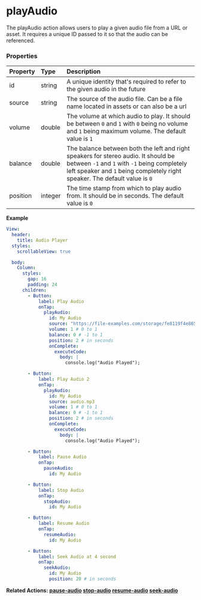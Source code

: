 # playAudio

The playAudio action allows users to play a given audio file from a URL or asset. It requires a unique ID passed to it so that the audio can be referenced.

### Properties

| Property  | Type   | Description                                              |
| :-------- | :----- | :------------------------------------------------------- |
| id | string | A unique identity that's required to refer to the given audio in the future |
| source | string | The source of the audio file. Can be a file name located in assets or can also be a url |
| volume | double | The volume at which audio to play. It should be between `0` and `1` with `0` being no volume and `1` being maximum volume. The default value is `1` |
| balance | double | The balance between both the left and right speakers for stereo audio. It should be between `-1` and `1` with `-1` being completely left speaker and `1` being completely right speaker. The default value is `0` |
| position | integer | The time stamp from which to play audio from. It should be in seconds. The default value is `0` |

**Example**

```yaml
View:
  header:
    title: Audio Player
  styles:
    scrollableView: true

  body:
    Column:
      styles:
        gap: 16
        padding: 24
      children:
        - Button:
            label: Play Audio
            onTap:
              playAudio:
                id: My Audio
                source: "https://file-examples.com/storage/fe8119f4e865f33329898be/2017/11/file_example_MP3_700KB.mp3"
                volume: 1 # 0 to 1
                balance: 0 # -1 to 1
                position: 2 # in seconds
                onComplete:
                  executeCode:
                    body: |
                      console.log("Audio Played");

        - Button:
            label: Play Audio 2
            onTap:
              playAudio:
                id: My Audio
                source: audio.mp3
                volume: 1 # 0 to 1
                balance: 0 # -1 to 1
                position: 2 # in seconds
                onComplete:
                  executeCode:
                    body: |
                      console.log("Audio Played");

        - Button:
            label: Pause Audio
            onTap:
              pauseAudio:
                id: My Audio

        - Button:
            label: Stop Audio
            onTap:
              stopAudio:
                id: My Audio

        - Button:
            label: Resume Audio
            onTap:
              resumeAudio:
                id: My Audio

        - Button:
            label: Seek Audio at 4 second
            onTap:
              seekAudio:
                id: My Audio
                position: 20 # in seconds
```

**Related Actions: [pause-audio](pause-audio.md) [stop-audio](stop-audio.md) [resume-audio](resume-audio.md) [seek-audio](seek-audio.md)**

